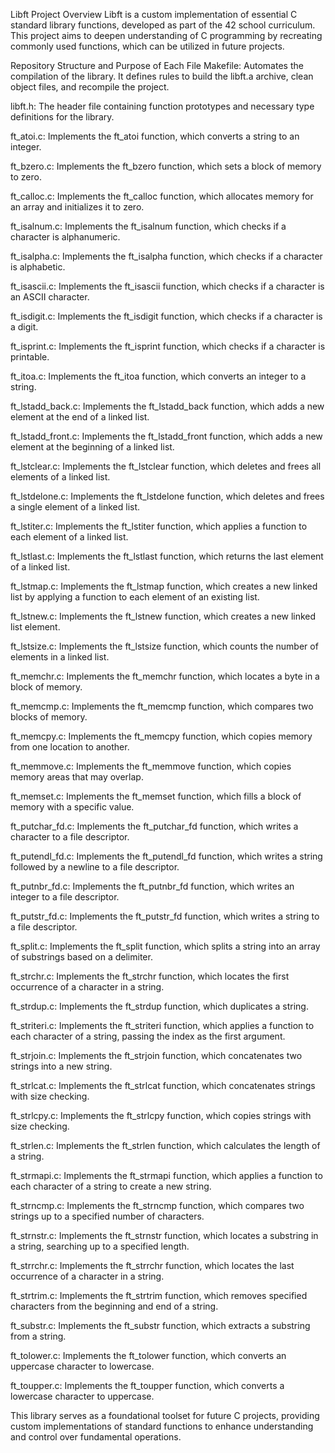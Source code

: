 Libft Project
Overview
Libft is a custom implementation of essential C standard library functions, developed as part of the 42 school curriculum. This project aims to deepen understanding of C programming by recreating commonly used functions, which can be utilized in future projects.

Repository Structure and Purpose of Each File
Makefile: Automates the compilation of the library. It defines rules to build the libft.a archive, clean object files, and recompile the project.

libft.h: The header file containing function prototypes and necessary type definitions for the library.

ft_atoi.c: Implements the ft_atoi function, which converts a string to an integer.

ft_bzero.c: Implements the ft_bzero function, which sets a block of memory to zero.

ft_calloc.c: Implements the ft_calloc function, which allocates memory for an array and initializes it to zero.

ft_isalnum.c: Implements the ft_isalnum function, which checks if a character is alphanumeric.

ft_isalpha.c: Implements the ft_isalpha function, which checks if a character is alphabetic.

ft_isascii.c: Implements the ft_isascii function, which checks if a character is an ASCII character.

ft_isdigit.c: Implements the ft_isdigit function, which checks if a character is a digit.

ft_isprint.c: Implements the ft_isprint function, which checks if a character is printable.

ft_itoa.c: Implements the ft_itoa function, which converts an integer to a string.

ft_lstadd_back.c: Implements the ft_lstadd_back function, which adds a new element at the end of a linked list.

ft_lstadd_front.c: Implements the ft_lstadd_front function, which adds a new element at the beginning of a linked list.

ft_lstclear.c: Implements the ft_lstclear function, which deletes and frees all elements of a linked list.

ft_lstdelone.c: Implements the ft_lstdelone function, which deletes and frees a single element of a linked list.

ft_lstiter.c: Implements the ft_lstiter function, which applies a function to each element of a linked list.

ft_lstlast.c: Implements the ft_lstlast function, which returns the last element of a linked list.

ft_lstmap.c: Implements the ft_lstmap function, which creates a new linked list by applying a function to each element of an existing list.

ft_lstnew.c: Implements the ft_lstnew function, which creates a new linked list element.

ft_lstsize.c: Implements the ft_lstsize function, which counts the number of elements in a linked list.

ft_memchr.c: Implements the ft_memchr function, which locates a byte in a block of memory.

ft_memcmp.c: Implements the ft_memcmp function, which compares two blocks of memory.

ft_memcpy.c: Implements the ft_memcpy function, which copies memory from one location to another.

ft_memmove.c: Implements the ft_memmove function, which copies memory areas that may overlap.

ft_memset.c: Implements the ft_memset function, which fills a block of memory with a specific value.

ft_putchar_fd.c: Implements the ft_putchar_fd function, which writes a character to a file descriptor.

ft_putendl_fd.c: Implements the ft_putendl_fd function, which writes a string followed by a newline to a file descriptor.

ft_putnbr_fd.c: Implements the ft_putnbr_fd function, which writes an integer to a file descriptor.

ft_putstr_fd.c: Implements the ft_putstr_fd function, which writes a string to a file descriptor.

ft_split.c: Implements the ft_split function, which splits a string into an array of substrings based on a delimiter.

ft_strchr.c: Implements the ft_strchr function, which locates the first occurrence of a character in a string.

ft_strdup.c: Implements the ft_strdup function, which duplicates a string.

ft_striteri.c: Implements the ft_striteri function, which applies a function to each character of a string, passing the index as the first argument.

ft_strjoin.c: Implements the ft_strjoin function, which concatenates two strings into a new string.

ft_strlcat.c: Implements the ft_strlcat function, which concatenates strings with size checking.

ft_strlcpy.c: Implements the ft_strlcpy function, which copies strings with size checking.

ft_strlen.c: Implements the ft_strlen function, which calculates the length of a string.

ft_strmapi.c: Implements the ft_strmapi function, which applies a function to each character of a string to create a new string.

ft_strncmp.c: Implements the ft_strncmp function, which compares two strings up to a specified number of characters.

ft_strnstr.c: Implements the ft_strnstr function, which locates a substring in a string, searching up to a specified length.

ft_strrchr.c: Implements the ft_strrchr function, which locates the last occurrence of a character in a string.

ft_strtrim.c: Implements the ft_strtrim function, which removes specified characters from the beginning and end of a string.

ft_substr.c: Implements the ft_substr function, which extracts a substring from a string.

ft_tolower.c: Implements the ft_tolower function, which converts an uppercase character to lowercase.

ft_toupper.c: Implements the ft_toupper function, which converts a lowercase character to uppercase.

This library serves as a foundational toolset for future C projects, providing custom implementations of standard functions to enhance understanding and control over fundamental operations.
